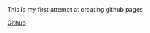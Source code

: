 <title>MAD9013 Github Assignment</title> 

<body>
This is my first attempt at creating github pages
</body>

<a href="https://github.com/mccoyj92/starter">Github</a>